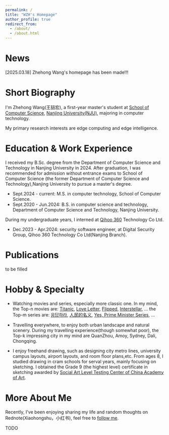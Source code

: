 ```yaml
---
permalink: /
title: "WZH's Homepage"
author_profile: true
redirect_from: 
  - /about/
  - /about.html
---
```

News
====
[2025.03.18] Zhehong Wang's homepage has been made!!!

Short Biography
====
I'm Zhehong Wang(王喆宏), a first-year master's student at [School of Computer Science](https://cs.nju.edu.cn/), [Nanjing University(NJU)](https://www.nju.edu.cn/), majoring in computer technology.

My primary research interests are edge computing and edge intelligence.

Education & Work Experience
====
I received my B.Sc. degree from the Department of Computer Science and Technology in Nanjing University in 2024.
After graduation, I was recommended for admission without entrance exams to 
School of Computer Science (the former Department of Computer Science and Technology),Nanjing University to pursue a master's degree.

* Sept.2024 - current: M.S. in computer technology, School of Computer Science.
* Sept.2020 - Jun.2024: B.S. in computer science and technology, Department of Computer Science and Technology, Nanjing University.

During my undergraduate years, I interned at [Qihoo 360](https://www.360.cn/) Technology Co Ltd.

* Dec.2023 - Apr.2024: security software engineer, at Digital Security Group, Qihoo 360 Technology Co Ltd(Nanjing Branch).

Publications
====
to be filled

Hobby & Specialty
====
* Watching movies and series, especially more classic one.
In my mind, the Top-n movies are: 
[Titanic](https://movie.douban.com/subject/1292722/), 
[Love Letter](https://movie.douban.com/subject/1292220/), 
[Flipped](https://movie.douban.com/subject/3319755/), 
[Interstellar](https://movie.douban.com/subject/1889243/), ...
the Top-m series are:
[응답하라](https://movie.douban.com/subject/26302614/), 
[人民的名义](https://movie.douban.com/subject/26727273/), 
[Yes, Prime Minister Series](https://movie.douban.com/subject/1441948/), ...

* Travelling everywhere, to enjoy both urban landscape and natural scenery.
During my travelling experience(though somewhat poor), 
the Top-k impressing city in my mind are QuanZhou, Amoy, Sydney, Dali, Chongqing.
* I enjoy freehand drawing, such as 
designing city metro lines, university campus layouts, airport layouts, and room floor plans,etc. 
From ages 8, I studied drawing in cram schools for serval years, mainly focusing on sketching. I obtained the Grade 9 (the highest level) certificate in sketching awarded by [Social Art Level Testing Center of China Academy of Art](https://mskj.caa.edu.cn/).

More About Me
====
Recently, I've been enjoying sharing my life and random thoughts on Rednote(Xiaohongshu，小红书), 
feel free to [follow me](https://www.xiaohongshu.com/user/profile/5f8c10eb000000000100a4fb).

TODO
